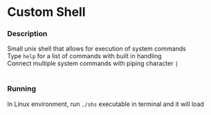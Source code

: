 # Custom Shell
### Description
Small unix shell that allows for execution of system commands <br>
Type `help` for a list of commands with built in handling <br>
Connect multiple system commands with piping character `|`<br><br>

### Running
In Linux environment, run `./shs` executable in terminal and it will load

